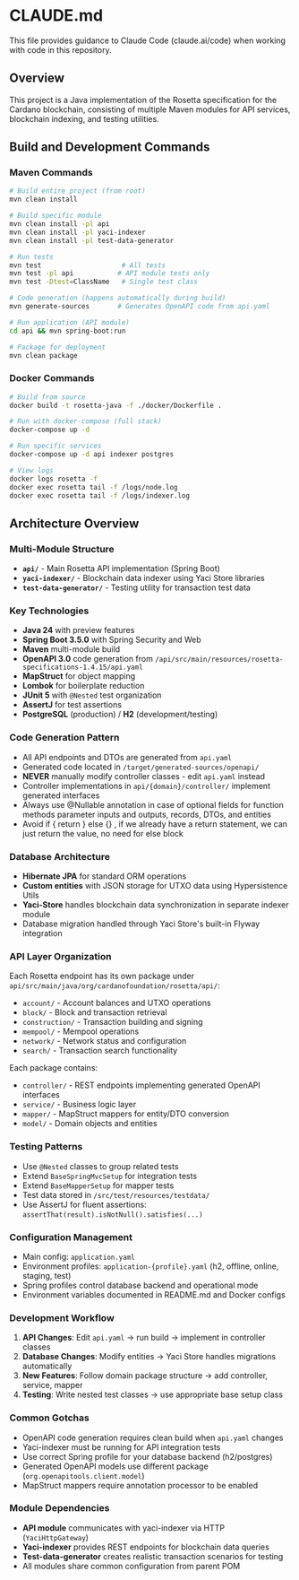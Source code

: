 # CLAUDE.md

This file provides guidance to Claude Code (claude.ai/code) when working with code in this repository.

## Overview

This project is a Java implementation of the Rosetta specification for the Cardano blockchain, consisting of multiple Maven modules for API services, blockchain indexing, and testing utilities.

## Build and Development Commands

### Maven Commands
```bash
# Build entire project (from root)
mvn clean install

# Build specific module
mvn clean install -pl api
mvn clean install -pl yaci-indexer
mvn clean install -pl test-data-generator

# Run tests
mvn test                    # All tests
mvn test -pl api           # API module tests only
mvn test -Dtest=ClassName   # Single test class

# Code generation (happens automatically during build)
mvn generate-sources       # Generates OpenAPI code from api.yaml

# Run application (API module)
cd api && mvn spring-boot:run

# Package for deployment
mvn clean package
```

### Docker Commands
```bash
# Build from source
docker build -t rosetta-java -f ./docker/Dockerfile .

# Run with docker-compose (full stack)
docker-compose up -d

# Run specific services
docker-compose up -d api indexer postgres

# View logs
docker logs rosetta -f
docker exec rosetta tail -f /logs/node.log
docker exec rosetta tail -f /logs/indexer.log
```

## Architecture Overview

### Multi-Module Structure
- **`api/`** - Main Rosetta API implementation (Spring Boot)
- **`yaci-indexer/`** - Blockchain data indexer using Yaci Store libraries
- **`test-data-generator/`** - Testing utility for transaction test data

### Key Technologies
- **Java 24** with preview features
- **Spring Boot 3.5.0** with Spring Security and Web
- **Maven** multi-module build
- **OpenAPI 3.0** code generation from `/api/src/main/resources/rosetta-specifications-1.4.15/api.yaml`
- **MapStruct** for object mapping
- **Lombok** for boilerplate reduction
- **JUnit 5** with `@Nested` test organization
- **AssertJ** for test assertions
- **PostgreSQL** (production) / **H2** (development/testing)

### Code Generation Pattern
- All API endpoints and DTOs are generated from `api.yaml`
- Generated code located in `/target/generated-sources/openapi/`
- **NEVER** manually modify controller classes - edit `api.yaml` instead
- Controller implementations in `api/{domain}/controller/` implement generated interfaces
- Always use @Nullable annotation in case of optional fields for function methods parameter inputs and outputs, records, DTOs, and entities
- Avoid if { return } else {} , if we already have a return statement, we can just return the value, no need for else block

### Database Architecture
- **Hibernate JPA** for standard ORM operations
- **Custom entities** with JSON storage for UTXO data using Hypersistence Utils
- **Yaci-Store** handles blockchain data synchronization in separate indexer module
- Database migration handled through Yaci Store's built-in Flyway integration

### API Layer Organization
Each Rosetta endpoint has its own package under `api/src/main/java/org/cardanofoundation/rosetta/api/`:
- `account/` - Account balances and UTXO operations
- `block/` - Block and transaction retrieval  
- `construction/` - Transaction building and signing
- `mempool/` - Mempool operations
- `network/` - Network status and configuration
- `search/` - Transaction search functionality

Each package contains:
- `controller/` - REST endpoints implementing generated OpenAPI interfaces
- `service/` - Business logic layer
- `mapper/` - MapStruct mappers for entity/DTO conversion
- `model/` - Domain objects and entities

### Testing Patterns
- Use `@Nested` classes to group related tests
- Extend `BaseSpringMvcSetup` for integration tests
- Extend `BaseMapperSetup` for mapper tests
- Test data stored in `/src/test/resources/testdata/`
- Use AssertJ for fluent assertions: `assertThat(result).isNotNull().satisfies(...)`

### Configuration Management
- Main config: `application.yaml`
- Environment profiles: `application-{profile}.yaml` (h2, offline, online, staging, test)
- Spring profiles control database backend and operational mode
- Environment variables documented in README.md and Docker configs

### Development Workflow
1. **API Changes**: Edit `api.yaml` → run build → implement in controller classes
2. **Database Changes**: Modify entities → Yaci Store handles migrations automatically  
3. **New Features**: Follow domain package structure → add controller, service, mapper
4. **Testing**: Write nested test classes → use appropriate base setup class

### Common Gotchas
- OpenAPI code generation requires clean build when `api.yaml` changes
- Yaci-indexer must be running for API integration tests
- Use correct Spring profile for your database backend (h2/postgres)
- Generated OpenAPI models use different package (`org.openapitools.client.model`)
- MapStruct mappers require annotation processor to be enabled

### Module Dependencies
- **API module** communicates with yaci-indexer via HTTP (`YaciHttpGateway`)
- **Yaci-indexer** provides REST endpoints for blockchain data queries
- **Test-data-generator** creates realistic transaction scenarios for testing
- All modules share common configuration from parent POM